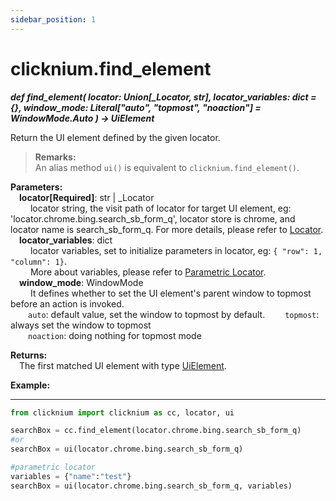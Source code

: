 ```yaml
---
sidebar_position: 1
---
```

# clicknium.find_element
***def find_element(
        locator: Union[_Locator, str],
        locator_variables: dict = {},
        window_mode: Literal["auto", "topmost", "noaction"] = WindowMode.Auto
    ) -> UiElement***  

Return the UI element defined by the given locator.

> **Remarks:**  
>An alias method `ui()` is equivalent to `clicknium.find_element()`. 

**Parameters:**  
    &emsp;**locator[Required]**: str | _Locator   
        &emsp;&emsp; locator string, the visit path of locator for target UI element, eg: 'locator.chrome.bing.search_sb_form_q', locator store is chrome, and locator name is search_sb_form_q. For more details, please refer to [Locator](./../../../concepts/locator.md).   
    &emsp;**locator_variables**: dict  
        &emsp;&emsp; locator variables, set to initialize parameters in locator, eg: `{ "row": 1,  "column": 1}`.  
        &emsp;&emsp; More about variables, please refer to [Parametric Locator](./../../../concepts/parametric_locator.md).  
    &emsp;**window_mode**: WindowMode  
        &emsp;&emsp; It defines whether to set the UI element's parent window to topmost before an action is invoked.  
        &emsp;&emsp;`auto`: default value, set the window to topmost by default.
        &emsp;&emsp;`topmost`: always set the window to topmost  
        &emsp;&emsp;`noaction`: doing nothing for topmost mode 

**Returns:**  
    &emsp;The first matched UI element with type [UiElement](./../../python/uielement/uielement.md).

**Example:**
***
```python
from clicknium import clicknium as cc, locator, ui

searchBox = cc.find_element(locator.chrome.bing.search_sb_form_q)
#or 
searchBox = ui(locator.chrome.bing.search_sb_form_q)

#parametric locator
variables = {"name":"test"}
searchBox = ui(locator.chrome.bing.search_sb_form_q, variables)
```